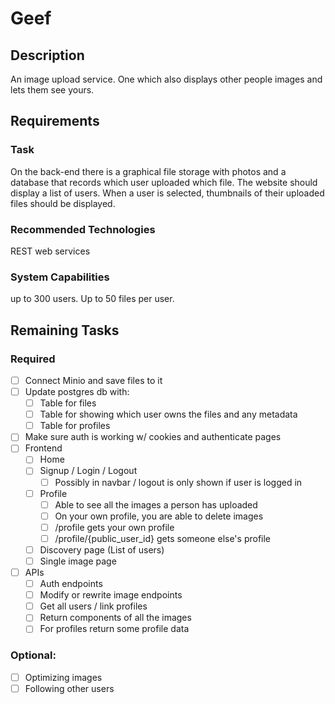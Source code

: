 # Geef

## Description

An image upload service. One which also displays other people images and lets them see yours.

## Requirements

### Task

On the back-end there is a graphical file storage with photos and a database that records which user
uploaded which file. The website should display a list of users. When a user is selected, thumbnails
of their uploaded files should be displayed.

### Recommended Technologies

REST web services

### System Capabilities

up to 300 users. Up to 50 files per user.

## Remaining Tasks

### Required
- [ ] Connect Minio and save files to it
- [ ] Update postgres db with:
  - [ ] Table for files
  - [ ] Table for showing which user owns the files and any metadata
  - [ ] Table for profiles
- [ ] Make sure auth is working w/ cookies and authenticate pages
- [ ] Frontend
  - [ ] Home
  - [ ] Signup / Login / Logout
    - [ ] Possibly in navbar / logout is only shown if user is logged in
  - [ ] Profile
    - [ ] Able to see all the images a person has uploaded
    - [ ] On your own profile, you are able to delete images
    - [ ] /profile gets your own profile
    - [ ] /profile/{public_user_id} gets someone else's profile
  - [ ] Discovery page (List of users)
  - [ ] Single image page
- [ ] APIs
  - [ ] Auth endpoints
  - [ ] Modify or rewrite image endpoints
  - [ ] Get all users / link profiles
  - [ ] Return components of all the images
  - [ ] For profiles return some profile data

### Optional:
- [ ] Optimizing images
- [ ] Following other users
